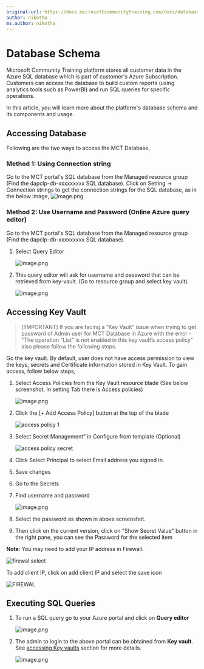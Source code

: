 ```yaml
---
original-url: https://docs.microsoftcommunitytraining.com/docs/database-schema
author: nikotha
ms.author: nikotha
---
```


# Database Schema

Microsoft Community Training platform stores all customer data in the Azure SQL database which is part of customer's Azure Subscription. Customers can access the database to build custom reports (using analytics tools such as PowerBI) and run SQL queries for specific operations.

In this article, you will learn more about the platform's database schema and its components and usage.

## Accessing Database

Following are the two ways to access the MCT Database,

### Method 1: Using Connection string

Go to the MCT portal's SQL database from the Managed resource group (Find the dapclp-db-xxxxxxxxx SQL database).
Click on Setting -> Connection strings to get the connection strings for the SQL database, as in the below image,
    ![image.png](../../media/image%28346%29.png)

### Method 2: Use Username and Password (Online Azure query editor)

Go to the MCT portal's SQL database from the Managed resource group (Find the dapclp-db-xxxxxxxxx SQL database).

1. Select Query Editor

    ![image.png](../../media/image%28347%29.png)

2. This query editor will ask for username and password that can be retrieved from key-vault. (Go to resource group and select key vault).

    ![image.png](../../media/image%28348%29.png)

## Accessing Key Vault

> [!IMPORTANT] If you are facing a “Key Vault” issue when trying to get password of Admin user for MCT Database in Azure with the error - "The operation “List” is not enabled in this key vault’s access policy" also please follow the following steps.

Go the key vault. By default, user does not have access permission to view the keys, secrets and Certificate information stored in Key Vault. To gain access, follow below steps,

1. Select Access Policies from the Key Vault resource blade (See below screenshot, In setting Tab there is Access policies)

    ![image.png](../../media/image%28349%29.png)

2. Click the [+ Add Access Policy] button at the top of the blade

    ![access policy 1](../../media/access%20policy%201.png)

3. Select Secret Management” in Configure from template (Optional)

    ![access policy secret](../../media/access%20policy%20secret.png)

4. Click Select Principal to select Email address you signed in.

5. Save changes

6. Go to the Secrets

7. Find username and password

    ![image.png](../../media/image%28350%29.png)

8. Select the password as shown in above screenshot.

9. Then click on the current version, click on "Show Secret Value" button in the right pane, you can see the Password for the selected item

**Note**: You may need to add your IP address in Firewall.

![firewal select](../../media/firewal%20select.png)

To add client IP, click on add client IP and select the save icon

![FIREWAL](../../media/FIREWAL.png)

## Executing SQL Queries

1. To run a SQL query go to your Azure portal and click on **Query editor**

    ![image.png](../../media/image%28353%29.png)

2. The admin to login to the above portal can be obtained from **Key vault**. See [accessing Key vaults](./3_database-schema#accessing-key-vault) section for more details.

    ![image.png](../../media/image%28354%29.png)
